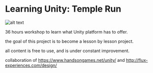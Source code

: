 # Learning Unity: Temple Run

![alt text](https://raw.githubusercontent.com/shacharoz/LearningUnity-TempleRun/master/Builds/scene13.png)



36 hours workshop to learn what Unity platform has to offer.

the goal of this project is to become a lesson by lesson project.

all content is free to use, and is under constant improvement.


collaboration of 
https://www.handsongames.net/unity/
and 
http://flux-experiences.com/design/

